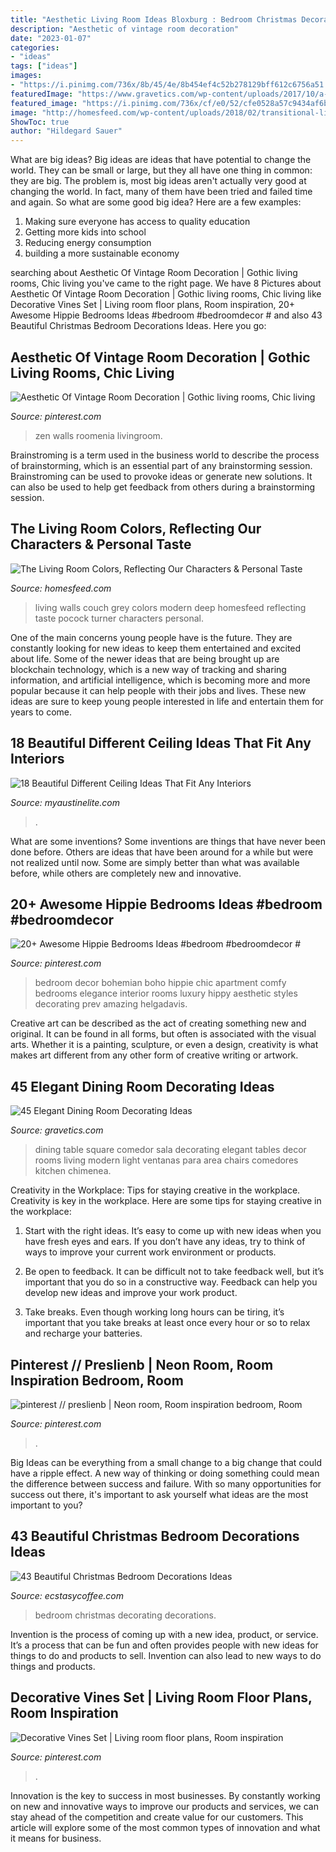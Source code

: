 ```yaml
---
title: "Aesthetic Living Room Ideas Bloxburg : Bedroom Christmas Decorating Decorations"
description: "Aesthetic of vintage room decoration"
date: "2023-01-07"
categories:
- "ideas"
tags: ["ideas"]
images:
- "https://i.pinimg.com/736x/8b/45/4e/8b454ef4c52b278129bff612c6756a51.jpg"
featuredImage: "https://www.gravetics.com/wp-content/uploads/2017/10/a-surprising-element-to-dining-rooms.jpg"
featured_image: "https://i.pinimg.com/736x/cf/e0/52/cfe0528a57c9434af6b050f478815087.jpg"
image: "http://homesfeed.com/wp-content/uploads/2018/02/transitional-living-room-vibrant-grey-painted-walls-deep-blue-couch-deep-blue-throw-pillows-modern-patterned-rug-in-red-wall-mounted-panels-for-artworks.jpg"
ShowToc: true
author: "Hildegard Sauer"
---
```



What are big ideas?
Big ideas are ideas that have potential to change the world. They can be small or large, but they all have one thing in common: they are big. The problem is, most big ideas aren't actually very good at changing the world. In fact, many of them have been tried and failed time and again. So what are some good big idea? Here are a few examples: 
1. Making sure everyone has access to quality education 
2. Getting more kids into school 
3. Reducing energy consumption 
4. building a more sustainable economy 

	

		
searching about Aesthetic Of Vintage Room Decoration | Gothic living rooms, Chic living you've came to the right page. We have 8 Pictures about Aesthetic Of Vintage Room Decoration | Gothic living rooms, Chic living like Decorative Vines Set | Living room floor plans, Room inspiration, 20+ Awesome Hippie Bedrooms Ideas #bedroom #bedroomdecor # and also 43 Beautiful Christmas Bedroom Decorations Ideas. Here you go:
		
    
## Aesthetic Of Vintage Room Decoration | Gothic Living Rooms, Chic Living

<img loading=lazy src="https://i.pinimg.com/736x/8b/45/4e/8b454ef4c52b278129bff612c6756a51.jpg" onerror="this.onerror=null;this.src='https://tse2.mm.bing.net/th?id=OIP.aawZ8gjMCUSZOR6vlU00hQHaLG&amp;pid=15.1';" alt="Aesthetic Of Vintage Room Decoration | Gothic living rooms, Chic living">

_Source: pinterest.com_

>zen walls roomenia livingroom. 

	

Brainstroming is a term used in the business world to describe the process of brainstorming, which is an essential part of any brainstorming session. Brainstroming can be used to provoke ideas or generate new solutions. It can also be used to help get feedback from others during a brainstorming session.

    
## The Living Room Colors, Reflecting Our Characters &amp; Personal Taste

<img loading=lazy src="http://homesfeed.com/wp-content/uploads/2018/02/transitional-living-room-vibrant-grey-painted-walls-deep-blue-couch-deep-blue-throw-pillows-modern-patterned-rug-in-red-wall-mounted-panels-for-artworks.jpg" onerror="this.onerror=null;this.src='https://tse1.mm.bing.net/th?id=OIP.GfV-pwfCmDUYah-F1nQNzwHaLH&amp;pid=15.1';" alt="The Living Room Colors, Reflecting Our Characters &amp; Personal Taste">

_Source: homesfeed.com_

>living walls couch grey colors modern deep homesfeed reflecting taste pocock turner characters personal. 

	

One of the main concerns young people have is the future. They are constantly looking for new ideas to keep them entertained and excited about life. Some of the newer ideas that are being brought up are blockchain technology, which is a new way of tracking and sharing information, and artificial intelligence, which is becoming more and more popular because it can help people with their jobs and lives. These new ideas are sure to keep young people interested in life and entertain them for years to come.

    
## 18 Beautiful Different Ceiling Ideas That Fit Any Interiors

<img loading=lazy src="http://www.myaustinelite.com/wp-content/uploads/2015/01/Different-Ceiling-Designs-for-small-apartment1.jpg" onerror="this.onerror=null;this.src='https://tse2.mm.bing.net/th?id=OIP.kWuZFgM-F0CP1FnEDM9HdQHaLI&amp;pid=15.1';" alt="18 Beautiful Different Ceiling Ideas That Fit Any Interiors">

_Source: myaustinelite.com_

>. 

	

What are some inventions?
Some inventions are things that have never been done before. Others are ideas that have been around for a while but were not realized until now. Some are simply better than what was available before, while others are completely new and innovative.

    
## 20+ Awesome Hippie Bedrooms Ideas #bedroom #bedroomdecor #

<img loading=lazy src="https://i.pinimg.com/736x/47/70/89/477089d1ea6fe80b4095ecfabcd953d2.jpg" onerror="this.onerror=null;this.src='https://tse1.mm.bing.net/th?id=OIP.dAjliDgKNeTZQmjLimNX9AHaJ3&amp;pid=15.1';" alt="20+ Awesome Hippie Bedrooms Ideas #bedroom #bedroomdecor #">

_Source: pinterest.com_

>bedroom decor bohemian boho hippie chic apartment comfy bedrooms elegance interior rooms luxury hippy aesthetic styles decorating prev amazing helgadavis. 

	

Creative art can be described as the act of creating something new and original. It can be found in all forms, but often is associated with the visual arts. Whether it is a painting, sculpture, or even a design, creativity is what makes art different from any other form of creative writing or artwork.

    
## 45 Elegant Dining Room Decorating Ideas

<img loading=lazy src="https://www.gravetics.com/wp-content/uploads/2017/10/a-surprising-element-to-dining-rooms.jpg" onerror="this.onerror=null;this.src='https://tse2.mm.bing.net/th?id=OIP.XKXC3GYDJsH0bY-eY0Zy3QHaLH&amp;pid=15.1';" alt="45 Elegant Dining Room Decorating Ideas">

_Source: gravetics.com_

>dining table square comedor sala decorating elegant tables decor rooms living modern light ventanas para area chairs comedores kitchen chimenea. 

	

Creativity in the Workplace: Tips for staying creative in the workplace.
Creativity is key in the workplace. Here are some tips for staying creative in the workplace:
1. Start with the right ideas. It’s easy to come up with new ideas when you have fresh eyes and ears. If you don’t have any ideas, try to think of ways to improve your current work environment or products.

2. Be open to feedback. It can be difficult not to take feedback well, but it’s important that you do so in a constructive way. Feedback can help you develop new ideas and improve your work product.

3. Take breaks. Even though working long hours can be tiring, it’s important that you take breaks at least once every hour or so to relax and recharge your batteries.

    
## Pinterest // Preslienb | Neon Room, Room Inspiration Bedroom, Room

<img loading=lazy src="https://i.pinimg.com/736x/cf/e0/52/cfe0528a57c9434af6b050f478815087.jpg" onerror="this.onerror=null;this.src='https://tse4.mm.bing.net/th?id=OIP.QR627yiYLLqhT5xHv2atGAHaJ3&amp;pid=15.1';" alt="pinterest // preslienb | Neon room, Room inspiration bedroom, Room">

_Source: pinterest.com_

>. 

	

Big Ideas can be everything from a small change to a big change that could have a ripple effect. A new way of thinking or doing something could mean the difference between success and failure. With so many opportunities for success out there, it's important to ask yourself what ideas are the most important to you?

    
## 43 Beautiful Christmas Bedroom Decorations Ideas

<img loading=lazy src="https://i2.wp.com/www.ecstasycoffee.com/wp-content/uploads/2016/11/Christmas-Bedroom-Decorating-Ideas-13.jpg?resize=600%2C900" onerror="this.onerror=null;this.src='https://tse3.mm.bing.net/th?id=OIP.oZEJdwgVboHtMDE_Br2cfgHaLH&amp;pid=15.1';" alt="43 Beautiful Christmas Bedroom Decorations Ideas">

_Source: ecstasycoffee.com_

>bedroom christmas decorating decorations. 

	

Invention is the process of coming up with a new idea, product, or service. It’s a process that can be fun and often provides people with new ideas for things to do and products to sell. Invention can also lead to new ways to do things and products.

    
## Decorative Vines Set | Living Room Floor Plans, Room Inspiration

<img loading=lazy src="https://i.pinimg.com/736x/88/25/7d/88257db9ba56db09bea2ad09adc10648.jpg" onerror="this.onerror=null;this.src='https://tse1.mm.bing.net/th?id=OIP.o_Jot7FW0swviOq2DvegsgHaJ4&amp;pid=15.1';" alt="Decorative Vines Set | Living room floor plans, Room inspiration">

_Source: pinterest.com_

>. 

	

Innovation is the key to success in most businesses. By constantly working on new and innovative ways to improve our products and services, we can stay ahead of the competition and create value for our customers. This article will explore some of the most common types of innovation and what it means for business.

